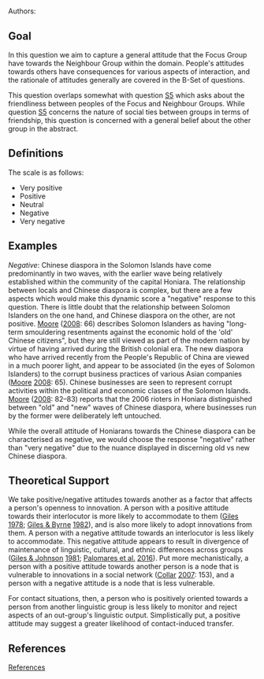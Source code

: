 # [](ContributionTable?__template__=property.md&property=name#cldf:BA)

Authors: [](ContributionTable?__template__=property.md&property=contributor#cldf:BA)

## Goal

In this question we aim to capture a general attitude that the Focus Group have towards the Neighbour Group within the domain. People's attitudes towards others have consequences for various aspects of interaction, and the rationale of attitudes generally are covered in the B-Set of questions.

This question overlaps somewhat with question [S5](S5.md) which asks about the friendliness between peoples of the Focus and Neighbour Groups. While question [S5](S5.md) concerns the nature of social ties between groups in terms of friendship, this question is concerned with a general belief about the other group in the abstract.


## Definitions

The scale is as follows:

- Very positive
- Positive
- Neutral
- Negative
- Very negative

## Examples

*Negative*: Chinese diaspora in the Solomon Islands have come predominantly in two waves, with the earlier wave being relatively established within the community of the capital Honiara. The relationship between locals and Chinese diaspora is complex, but there are a few aspects which would make this dynamic score a "negative" response to this question. There is little doubt that the relationship between Solomon Islanders on the one hand, and Chinese diaspora on the other, are not positive. [Moore](sources.bib?ref&with_internal_ref_link&keep_label#cldf:Moore2008a) ([2008](sources.bib?ref&with_internal_ref_link&keep_label#cldf:Moore2008a): 66) describes Solomon Islanders as having "long-term smouldering resentments against the economic hold of the 'old' Chinese citizens", but they are still viewed as part of the modern nation by virtue of having arrived during the British colonial era. The new diaspora who have arrived recently from the People's Republic of China are viewed in a much poorer light, and appear to be associated (in the eyes of Solomon Islanders) to the corrupt business practices of various Asian companies ([Moore](sources.bib?ref&with_internal_ref_link&keep_label#cldf:Moore2008a) [2008](sources.bib?ref&with_internal_ref_link&keep_label#cldf:Moore2008a): 65). Chinese businesses are seen to represent corrupt activities within the political and economic classes of the Solomon Islands. [Moore](sources.bib?ref&with_internal_ref_link&keep_label#cldf:Moore2008a) ([2008](sources.bib?ref&with_internal_ref_link&keep_label#cldf:Moore2008a): 82–83) reports that the 2006 rioters in Honiara distinguished between "old" and "new" waves of Chinese diaspora, where businesses run by the former were deliberately left untouched.

While the overall attitude of Honiarans towards the Chinese diaspora can be characterised as negative, we would choose the response "negative" rather than "very negative" due to the nuance displayed in discerning old vs new Chinese diaspora.


## Theoretical Support

We take positive/negative attitudes towards another as a factor that affects a person's openness to innovation. A person with a positive attitude towards their interlocutor is more likely to accommodate to them ([Giles](sources.bib?ref&with_internal_ref_link&keep_label#cldf:Giles1978a) [1978](sources.bib?ref&with_internal_ref_link&keep_label#cldf:Giles1978a); [Giles & Byrne](sources.bib?ref&with_internal_ref_link&keep_label#cldf:GilesByrne1982a) [1982](sources.bib?ref&with_internal_ref_link&keep_label#cldf:GilesByrne1982a)), and is also more likely to adopt innovations from them. A person with a negative attitude towards an interlocutor is less likely to accommodate. This negative attitude appears to result in divergence of maintenance of linguistic, cultural, and ethnic differences across groups ([Giles & Johnson](sources.bib?ref&with_internal_ref_link&keep_label#cldf:GilesJohnson1981) [1981](sources.bib?ref&with_internal_ref_link&keep_label#cldf:GilesJohnson1981); [Palomares et al.](sources.bib?ref&with_internal_ref_link&keep_label#cldf:PalomaresEtAl2016a) [2016](sources.bib?ref&with_internal_ref_link&keep_label#cldf:PalomaresEtAl2016a)). Put more mechanistically, a person with a positive attitude towards another person is a node that is vulnerable to innovations in a social network ([Collar](sources.bib?ref&with_internal_ref_link&keep_label#cldf:Collar2007a) [2007](sources.bib?ref&with_internal_ref_link&keep_label#cldf:Collar2007a): 153), and a person with a negative attitude is a node that is less vulnerable.

For contact situations, then, a person who is positively oriented towards a person from another linguistic group is less likely to monitor and reject aspects of an out-group's linguistic output. Simplistically put, a positive attitude may suggest a greater likelihood of contact-induced transfer.

## References

[References](Source?cited_only&with_link#cldf:__all__)